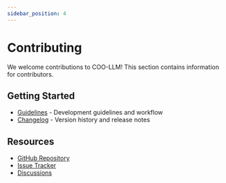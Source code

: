 ```yaml
---
sidebar_position: 4
---
```


# Contributing

We welcome contributions to COO-LLM! This section contains information for contributors.

## Getting Started

- [Guidelines](Contributing/Guidelines.md) - Development guidelines and workflow
- [Changelog](Contributing/Changelog.md) - Version history and release notes

## Resources

- [GitHub Repository](https://github.com/coo-llm/coo-llm-main)
- [Issue Tracker](https://github.com/coo-llm/coo-llm-main/issues)
- [Discussions](https://github.com/coo-llm/coo-llm-main/discussions)